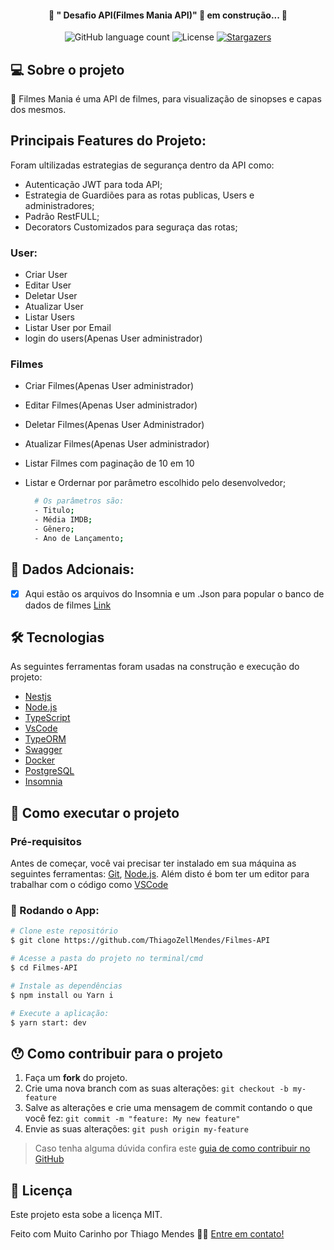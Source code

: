 <h4 align="center"> 
	🚧 " Desafio API(Filmes Mania API)" 🚀 em construção... 🚧
</h4>

<p align="center">
  <img alt="GitHub language count" src="https://img.shields.io/github/languages/count/ThiagoZellMendes/Filmes-API?color=%2304D361">

 
 
  <img alt="License" src="https://img.shields.io/badge/license-MIT-brightgreen">
   <a href="https://github.com/ThiagoZellMendes/Filmes-API/stargazers">
    <img alt="Stargazers" src="https://img.shields.io/github/stars/ThiagoZellMendes/Filmes-API?style=social">
  </a>
</p>


## 💻 Sobre o projeto

:book: Filmes Mania é uma API de filmes, para visualização de sinopses e capas dos mesmos.

## Principais Features do Projeto:

Foram ultilizadas estrategias de segurança dentro da API como:

- Autenticação JWT para toda API;
- Estrategia de Guardiões para as rotas publicas, Users e administradores;
- Padrão RestFULL;
- Decorators Customizados para seguraça das rotas; 

### User: 

- Criar User
- Editar User
- Deletar User
- Atualizar User
- Listar Users
- Listar User por Email
- login do users(Apenas User administrador)

### Filmes

- Criar Filmes(Apenas User administrador)
- Editar Filmes(Apenas User administrador)
- Deletar Filmes(Apenas User Administrador)
- Atualizar Filmes(Apenas User administrador)
- Listar Filmes com paginação de 10 em 10
- Listar e Ordernar por parâmetro escolhido pelo desenvolvedor;
    
    ```bash
      # Os parâmetros são:
      - Titulo;
      - Média IMDB;
      - Gênero;
      - Ano de Lançamento;
    ``` 
    
## 🌱  Dados Adcionais:
   - [x] Aqui estão os arquivos do Insomnia e um .Json para popular o banco de dados de filmes [Link][link]

## 🛠 Tecnologias

As seguintes ferramentas foram usadas na construção e execução do projeto:

- [Nestjs][nestjs]
- [Node.js][nodejs]
- [TypeScript][typescript]
- [VsCode][vscode]
- [TypeORM][typeorm]
- [Swagger][swagger]
- [Docker][Docker]
- [PostgreSQL][postgresql]
- [Insomnia][insomnia]

## 🚀 Como executar o projeto

### Pré-requisitos

Antes de começar, você vai precisar ter instalado em sua máquina as seguintes ferramentas:
[Git](https://git-scm.com), [Node.js][nodejs]. 
Além disto é bom ter um editor para trabalhar com o código como [VSCode][vscode]

### 🎲 Rodando o App:

```bash
# Clone este repositório
$ git clone https://github.com/ThiagoZellMendes/Filmes-API

# Acesse a pasta do projeto no terminal/cmd
$ cd Filmes-API

# Instale as dependências
$ npm install ou Yarn i

# Execute a aplicação:
$ yarn start: dev

``` 
   
## 😯 Como contribuir para o projeto

1. Faça um **fork** do projeto.
2. Crie uma nova branch com as suas alterações: `git checkout -b my-feature`
3. Salve as alterações e crie uma mensagem de commit contando o que você fez: `git commit -m "feature: My new feature"`
4. Envie as suas alterações: `git push origin my-feature`
> Caso tenha alguma dúvida confira este [guia de como contribuir no GitHub](https://github.com/firstcontributions/first-contributions)


## 📝 Licença

Este projeto esta sobe a licença MIT.

Feito com Muito Carinho por Thiago Mendes 👋🏽 [Entre em contato!](https://www.linkedin.com/in/thiago-mendes-44176249/)

[yarn]: https://yarnpkg.com/
[vscode]: https://code.visualstudio.com/
[license]: https://opensource.org/licenses/MIT
[vceslint]: https://marketplace.visualstudio.com/items?itemName=dbaeumer.vscode-eslint
[prettier]: https://marketplace.visualstudio.com/items?itemName=esbenp.prettier-vscode
[TypeScript]: https://www.typescriptlang.org/pt/
[nestjs]: https://nestjs.com
[nodejs]: https://nodejs.org/en/
[swagger]: https://swagger.io
[Docker]: https://www.docker.com
[postgresql]: https://www.postgresql.org
[insomnia]: https://insomnia.rest/download
[typeorm]: https://typeorm.io
[link]: https://downgit.github.io/#/home?url=https://github.com/ThiagoZellMendes/Filmes-API/tree/master/src/filmes/assets

